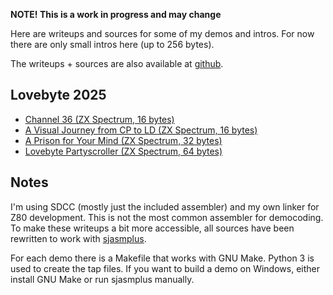 **NOTE! This is a work in progress and may change**

Here are writeups and sources for some of my demos and intros. For now
there are only small intros here (up to 256 bytes).

The writeups + sources are also available at [github](https://github.com/neonz80/Writeups/).

## Lovebyte 2025
- [Channel 36 (ZX Spectrum, 16 bytes)](channel_36/)
- [A Visual Journey from CP to LD (ZX Spectrum, 16 bytes)](a_visual_journey_from_cp_to_ld/)
- [A Prison for Your Mind (ZX Spectrum, 32 bytes)](a_prison_for_your_mind/)
- [Lovebyte Partyscroller (ZX Spectrum, 64 bytes)](lovebyte_partyscroller/)

## Notes

I'm using SDCC (mostly just the included assembler) and my own linker
for Z80 development. This is not the most common assembler for
democoding. To make these writeups a bit more accessible, all sources
have been rewritten to work with
[sjasmplus](https://github.com/z00m128/sjasmplus).

For each demo there is a Makefile that works with GNU Make. Python 3
is used to create the tap files. If you want to build a demo on
Windows, either install GNU Make or run sjasmplus manually.
